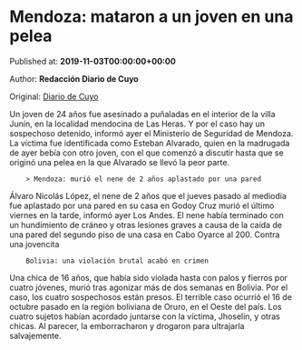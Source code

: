 
# Mendoza: mataron a un joven en una pelea

Published at: **2019-11-03T00:00:00+00:00**

Author: **Redacción Diario de Cuyo**

Original: [Diario de Cuyo](https://www.diariodecuyo.com.ar/policiales/Mendoza-mataron-a-un-joven-en-una-pelea-20191102-0090.html)

Un joven de 24 años fue asesinado a puñaladas en el interior de la villa Junín, en la localidad mendocina de Las Heras. Y por el caso hay un sospechoso detenido, informó ayer el Ministerio de Seguridad de Mendoza.
La víctima fue identificada como Esteban Alvarado, quien en la madrugada de ayer bebía con otro joven, con el que comenzó a discutir hasta que se originó una pelea en la que Alvarado se llevó la peor parte.

        > Mendoza: murió el nene de 2 años aplastado por una pared
      
Álvaro Nicolás López, el nene de 2 años que el jueves pasado al mediodía fue aplastado por una pared en su casa en Godoy Cruz murió el último viernes en la tarde, informó ayer Los Andes. El nene había terminado con un hundimiento de cráneo y otras lesiones graves a causa de la caída de una pared del segundo piso de una casa en Cabo Oyarce al 200.
Contra una jovencita

        Bolivia: una violación brutal acabó en crimen
      
Una chica de 16 años, que había sido violada hasta con palos y fierros por cuatro jóvenes, murió tras agonizar más de dos semanas en Bolivia. Por el caso, los cuatro sospechosos están presos. El terrible caso ocurrió el 16 de octubre pasado en la región boliviana de Oruro, en el Oeste del país. Los cuatro sujetos habían acordado juntarse con la víctima, Jhoselin, y otras chicas. Al parecer, la emborracharon y drogaron para ultrajarla salvajemente.

